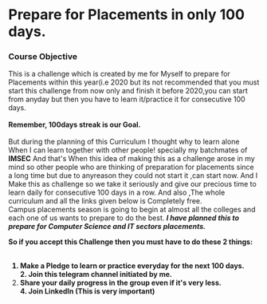 # Prepare for Placements in only 100 days.

### Course Objective

This is a challenge which is created by me for Myself to prepare for Placements within this year(i.e 2020 but its not recommended that you must start this challenge from now only and finish it before 2020,you can start from anyday but then you have to learn it/practice it for consecutive 100 days. <br> <br> <b>Remember, 100days streak is our Goal.</b> <br> <br>
But during the planning of this Curriculum I thought why to learn alone When I can learn together with other people! specially my batchmates of <b>IMSEC</b> And that's When this idea of making this as a challenge arose in my mind so other people who are thinking of preparation for placements since a long time but due to anyreason they could not start it ,can start now. And I Make this as challenge so we take it seriously and give our precious time to learn daily for consecutive 100 days in a row. And also ,The whole curriculum and all the links given below is Completely free. <br>
Campus placements season is going to begin at almost all the colleges and each one of us wants to prepare to do the best.
<b><em>I have planned this to prepare for Computer Science and IT sectors placements.</em></b> <br>

<b>So if you accept this Challenge then you must have to do these 2 things: <br> <br>
1. Make a Pledge to learn or practice everyday for the next 100 days. <br> 2. Join this telegram channel initiated by me. <br>
3. Share your daily progress in the group even if it's very less.<br>4. Join LinkedIn (This is very important) </b>
